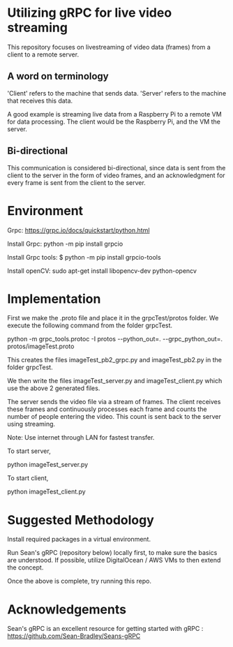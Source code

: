 # Utilizing gRPC for live video streaming

This repository focuses on livestreaming of video data (frames) from a client to a remote server. 

## A word on terminology

'Client' refers to the machine that sends data.
'Server' refers to the machine that receives this data.

A good example is streaming live data from a Raspberry Pi to a remote VM for data processing. The client would be the Raspberry Pi, and the VM the server.

## Bi-directional
This communication is considered bi-directional, since data is sent from the client to the server in the form of video frames, and an acknowledgment for every frame is sent from the client to the server.

# Environment

Grpc: https://grpc.io/docs/quickstart/python.html

Install Grpc: python -m pip install grpcio

Install Grpc tools: $ python -m pip install grpcio-tools

Install openCV: sudo apt-get install libopencv-dev python-opencv

# Implementation

First we make the .proto file and place it in the grpcTest/protos folder. We execute the following command from the folder grpcTest.

python -m grpc_tools.protoc -I protos --python_out=. --grpc_python_out=. protos/imageTest.proto

This creates the files imageTest_pb2_grpc.py and imageTest_pb2.py in the folder grpcTest.

We then write the files imageTest_server.py and imageTest_client.py which use the above 2 generated files.

The server sends the video file via a stream of frames. The client receives these frames and continuously processes each frame and counts the number of people entering the video. This count is sent back to the server using streaming.

Note: Use internet through LAN for fastest transfer.

To start server,

python imageTest_server.py

To start client,

python imageTest_client.py

# Suggested Methodology

Install required packages in a virtual environment. 

Run Sean's gRPC (repository below) locally first, to make sure the basics are understood. If possible, utilize DigitalOcean / AWS VMs to then extend the concept.

Once the above is complete, try running this repo.

# Acknowledgements

Sean's gRPC is an excellent resource for getting started with gRPC : https://github.com/Sean-Bradley/Seans-gRPC
